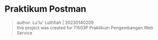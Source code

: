 # Praktikum Postman

> author: Lu'lu' Luthfiah | 20230140209 <br>
> this project was created for TI503P Praktikum Pengembangan Web Service
